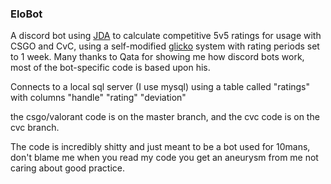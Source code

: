 ### EloBot

A discord bot using [JDA](https://github.com/DV8FromTheWorld/JDA/) to calculate competitive 5v5 ratings for usage
 with CSGO and CvC, using a self-modified [glicko](https://wikipedia.org/wiki/Glicko_rating_system) system with rating
  periods set
  to 1 week. Many thanks to Qata for showing me how discord bots work, most of the bot-specific code is based upon his.
  
  Connects to a local sql server (I use mysql) using a table called "ratings" with columns "handle" "rating" "deviation"
  
  the csgo/valorant code is on the master branch, and the cvc code is on the cvc branch.
  
  The code is incredibly shitty and just meant to be a bot used for 10mans, don't blame me when you read my code you
   get an aneurysm from me not caring about good practice.